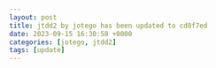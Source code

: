 ```yaml
---
layout: post
title: jtdd2 by jotego has been updated to cd8f7ed
date: 2023-09-15 16:30:58 +0000
categories: [jotego, jtdd2]
tags: [update]
---
```


